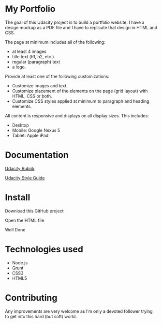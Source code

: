# My Portfolio
The goal of this Udacity project is to build a portfolio website. I have a design mockup as a PDF file and I have to replicate that design in HTML and CSS.

The page at minimum includes all of the following:

* at least 4 images
* title text (h1, h2, etc.)
* regular (paragraph) text
* a logo.

Provide at least one of the following customizations:

* Customize images and text.
* Customize placement of the elements on the page (grid layout) with HTML, CSS or both.
* Customize CSS styles applied at minimum to paragraph and heading elements.

All content is responsive and displays on all display sizes. This includes:

* Desktop
* Mobile: Google Nexus 5
* Tablet: Apple iPad

# Documentation
[Udacity Rubrik](https://review.udacity.com/#!/rubrics/45/view)

[Udacity Style Guide](http://udacity.github.io/frontend-nanodegree-styleguide/)

# Install

Download this GitHub project

Open the HTML file

Well Done

# Technologies used

* Node.js
* Grunt
* CSS3
* HTML5

# Contributing

Any improvements are very welcome as I'm only a devoted follower trying to get into this hard (but soft) world.
